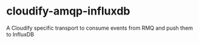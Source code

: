cloudify-amqp-influxdb
======================

A Cloudify specific transport to consume events from RMQ and push them to InfluxDB
